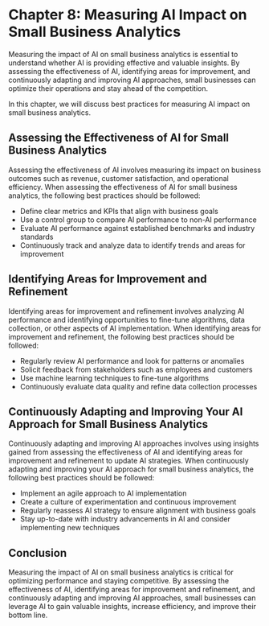 Chapter 8: Measuring AI Impact on Small Business Analytics
==========================================================

Measuring the impact of AI on small business analytics is essential to understand whether AI is providing effective and valuable insights. By assessing the effectiveness of AI, identifying areas for improvement, and continuously adapting and improving AI approaches, small businesses can optimize their operations and stay ahead of the competition.

In this chapter, we will discuss best practices for measuring AI impact on small business analytics.

Assessing the Effectiveness of AI for Small Business Analytics
--------------------------------------------------------------

Assessing the effectiveness of AI involves measuring its impact on business outcomes such as revenue, customer satisfaction, and operational efficiency. When assessing the effectiveness of AI for small business analytics, the following best practices should be followed:

* Define clear metrics and KPIs that align with business goals
* Use a control group to compare AI performance to non-AI performance
* Evaluate AI performance against established benchmarks and industry standards
* Continuously track and analyze data to identify trends and areas for improvement

Identifying Areas for Improvement and Refinement
------------------------------------------------

Identifying areas for improvement and refinement involves analyzing AI performance and identifying opportunities to fine-tune algorithms, data collection, or other aspects of AI implementation. When identifying areas for improvement and refinement, the following best practices should be followed:

* Regularly review AI performance and look for patterns or anomalies
* Solicit feedback from stakeholders such as employees and customers
* Use machine learning techniques to fine-tune algorithms
* Continuously evaluate data quality and refine data collection processes

Continuously Adapting and Improving Your AI Approach for Small Business Analytics
---------------------------------------------------------------------------------

Continuously adapting and improving AI approaches involves using insights gained from assessing the effectiveness of AI and identifying areas for improvement and refinement to update AI strategies. When continuously adapting and improving your AI approach for small business analytics, the following best practices should be followed:

* Implement an agile approach to AI implementation
* Create a culture of experimentation and continuous improvement
* Regularly reassess AI strategy to ensure alignment with business goals
* Stay up-to-date with industry advancements in AI and consider implementing new techniques

Conclusion
----------

Measuring the impact of AI on small business analytics is critical for optimizing performance and staying competitive. By assessing the effectiveness of AI, identifying areas for improvement and refinement, and continuously adapting and improving AI approaches, small businesses can leverage AI to gain valuable insights, increase efficiency, and improve their bottom line.
